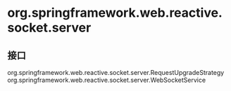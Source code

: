 # org.springframework.web.reactive.socket.server

## 接口

org.springframework.web.reactive.socket.server.RequestUpgradeStrategy
org.springframework.web.reactive.socket.server.WebSocketService




